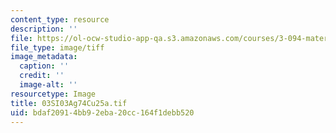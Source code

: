 ```yaml
---
content_type: resource
description: ''
file: https://ol-ocw-studio-app-qa.s3.amazonaws.com/courses/3-094-materials-in-human-experience-spring-2004/bdaf20914bb92eba20cc164f1debb520_03SI03Ag74Cu25a.tif
file_type: image/tiff
image_metadata:
  caption: ''
  credit: ''
  image-alt: ''
resourcetype: Image
title: 03SI03Ag74Cu25a.tif
uid: bdaf2091-4bb9-2eba-20cc-164f1debb520
---
```

